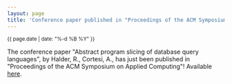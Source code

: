 ```yaml
---
layout: page
title: 'Conference paper published in "Proceedings of the ACM Symposium on Applied Computing"'
---
```


<small>{{ page.date | date: "%-d %B %Y" }}</small>

The conference paper "Abstract program slicing of database query languages", by Halder, R., Cortesi, A., has just been published in "Proceedings of the ACM Symposium on Applied Computing"! Available [here](https://doi.org/10.1145/2480362.2480524).
